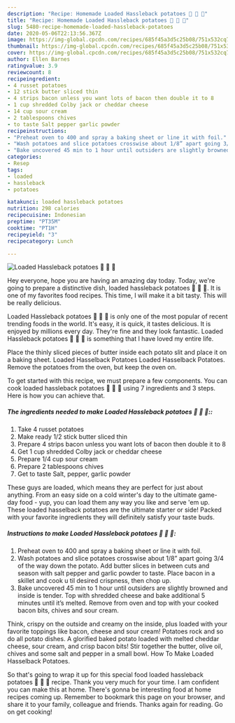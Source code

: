```yaml
---
description: "Recipe: Homemade Loaded Hassleback potatoes 🥔 🥓 🧀"
title: "Recipe: Homemade Loaded Hassleback potatoes 🥔 🥓 🧀"
slug: 5480-recipe-homemade-loaded-hassleback-potatoes
date: 2020-05-06T22:13:56.367Z
image: https://img-global.cpcdn.com/recipes/685f45a3d5c25b08/751x532cq70/loaded-hassleback-potatoes-🥔-🥓-🧀-recipe-main-photo.jpg
thumbnail: https://img-global.cpcdn.com/recipes/685f45a3d5c25b08/751x532cq70/loaded-hassleback-potatoes-🥔-🥓-🧀-recipe-main-photo.jpg
cover: https://img-global.cpcdn.com/recipes/685f45a3d5c25b08/751x532cq70/loaded-hassleback-potatoes-🥔-🥓-🧀-recipe-main-photo.jpg
author: Ellen Barnes
ratingvalue: 3.9
reviewcount: 8
recipeingredient:
- 4 russet potatoes
- 12 stick butter sliced thin
- 4 strips bacon unless you want lots of bacon then double it to 8
- 1 cup shredded Colby jack or cheddar cheese
- 14 cup sour cream
- 2 tablespoons chives
- to taste Salt pepper garlic powder
recipeinstructions:
- "Preheat oven to 400 and spray a baking sheet or line it with foil."
- "Wash potatoes and slice potatoes crosswise about 1/8” apart going 3/4 of the way down the potato. Add butter slices in between cuts and season with salt pepper and garlic powder to taste. Place bacon in a skillet and cook u til desired crispness, then chop up."
- "Bake uncovered 45 min to 1 hour until outsiders are slightly browned and inside is tender. Top with shredded cheese and bake additional 5 minutes until it’s melted. Remove from oven and top with your cooked bacon bits, chives and sour cream."
categories:
- Resep
tags:
- loaded
- hassleback
- potatoes

katakunci: loaded hassleback potatoes
nutrition: 298 calories
recipecuisine: Indonesian
preptime: "PT35M"
cooktime: "PT1H"
recipeyield: "3"
recipecategory: Lunch

---
```



![Loaded Hassleback potatoes 🥔 🥓 🧀](https://img-global.cpcdn.com/recipes/685f45a3d5c25b08/751x532cq70/loaded-hassleback-potatoes-🥔-🥓-🧀-recipe-main-photo.jpg)

Hey everyone, hope you are having an amazing day today. Today, we're going to prepare a distinctive dish, loaded hassleback potatoes 🥔 🥓 🧀. It is one of my favorites food recipes. This time, I will make it a bit tasty. This will be really delicious.

Loaded Hassleback potatoes 🥔 🥓 🧀 is only one of the most popular of recent trending foods in the world. It's easy, it is quick, it tastes delicious. It is enjoyed by millions every day. They're fine and they look fantastic. Loaded Hassleback potatoes 🥔 🥓 🧀 is something that I have loved my entire life.

Place the thinly sliced pieces of butter inside each potato slit and place it on a baking sheet. Loaded Hasselback Potatoes Loaded Hasselback Potatoes. Remove the potatoes from the oven, but keep the oven on.


To get started with this recipe, we must prepare a few components. You can cook loaded hassleback potatoes 🥔 🥓 🧀 using 7 ingredients and 3 steps. Here is how you can achieve that.

##### The ingredients needed to make Loaded Hassleback potatoes 🥔 🥓 🧀::

1. Take 4 russet potatoes
1. Make ready 1/2 stick butter sliced thin
1. Prepare 4 strips bacon unless you want lots of bacon then double it to 8
1. Get 1 cup shredded Colby jack or cheddar cheese
1. Prepare 1/4 cup sour cream
1. Prepare 2 tablespoons chives
1. Get to taste Salt, pepper, garlic powder


These guys are loaded, which means they are perfect for just about anything. From an easy side on a cold winter&#39;s day to the ultimate game-day food - yup, you can load them any way you like and serve &#39;em up. These loaded hasselback potatoes are the ultimate starter or side! Packed with your favorite ingredients they will definitely satisfy your taste buds. 

##### Instructions to make Loaded Hassleback potatoes 🥔 🥓 🧀:

1. Preheat oven to 400 and spray a baking sheet or line it with foil.
1. Wash potatoes and slice potatoes crosswise about 1/8” apart going 3/4 of the way down the potato. Add butter slices in between cuts and season with salt pepper and garlic powder to taste. Place bacon in a skillet and cook u til desired crispness, then chop up.
1. Bake uncovered 45 min to 1 hour until outsiders are slightly browned and inside is tender. Top with shredded cheese and bake additional 5 minutes until it’s melted. Remove from oven and top with your cooked bacon bits, chives and sour cream.


Think, crispy on the outside and creamy on the inside, plus loaded with your favorite toppings like bacon, cheese and sour cream! Potatoes rock and so do all potato dishes. A glorified baked potato loaded with melted cheddar cheese, sour cream, and crisp bacon bits! Stir together the butter, olive oil, chives and some salt and pepper in a small bowl. How To Make Loaded Hasselback Potatoes. 

So that's going to wrap it up for this special food loaded hassleback potatoes 🥔 🥓 🧀 recipe. Thank you very much for your time. I am confident you can make this at home. There's gonna be interesting food at home recipes coming up. Remember to bookmark this page on your browser, and share it to your family, colleague and friends. Thanks again for reading. Go on get cooking!
